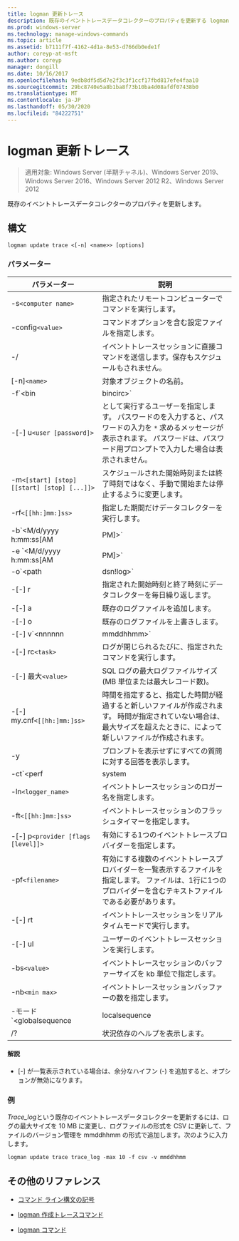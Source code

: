 ```yaml
---
title: logman 更新トレース
description: 既存のイベントトレースデータコレクターのプロパティを更新する logman update トレースコマンドのリファレンストピックです。
ms.prod: windows-server
ms.technology: manage-windows-commands
ms.topic: article
ms.assetid: b7111f7f-4162-4d1a-8e53-d766db0ede1f
author: coreyp-at-msft
ms.author: coreyp
manager: dongill
ms.date: 10/16/2017
ms.openlocfilehash: 9edb8df5d5d7e2f3c3f1ccf17fbd817efe4faa10
ms.sourcegitcommit: 29bc8740e5a8b1ba8f73b10ba4d08afdf07438b0
ms.translationtype: MT
ms.contentlocale: ja-JP
ms.lasthandoff: 05/30/2020
ms.locfileid: "84222751"
---
```

# <a name="logman-update-trace"></a>logman 更新トレース

> 適用対象: Windows Server (半期チャネル)、Windows Server 2019、Windows Server 2016、Windows Server 2012 R2、Windows Server 2012

既存のイベントトレースデータコレクターのプロパティを更新します。

## <a name="syntax"></a>構文

```
logman update trace <[-n] <name>> [options]
```

### <a name="parameters"></a>パラメーター

| パラメーター | 説明 |
| --------- | ----------- |
| -s`<computer name>` | 指定されたリモートコンピューターでコマンドを実行します。 |
| -config`<value>` | コマンドオプションを含む設定ファイルを指定します。 |
| -/ | イベントトレースセッションに直接コマンドを送信します。保存もスケジュールもされません。 |
| [-n]`<name>` | 対象オブジェクトの名前。 |
| -f`<bin|bincirc>` | データコレクターのログの形式を指定します。 |
| -[-] u`<user [password]>` | として実行するユーザーを指定します。 パスワードのを入力すると、パスワードの入力を `*` 求めるメッセージが表示されます。 パスワードは、パスワード用プロンプトで入力した場合は表示されません。 |
| -m`<[start] [stop] [[start] [stop] [...]]>` | スケジュールされた開始時刻または終了時刻ではなく、手動で開始または停止するように変更します。 |
| -rf`<[[hh:]mm:]ss>` | 指定した期間だけデータコレクターを実行します。 |
| -b`<M/d/yyyy h:mm:ss[AM|PM]>` | 指定された時間にデータの収集を開始します。 |
| -e `<M/d/yyyy h:mm:ss[AM|PM]>` | 指定された時間にデータ収集を終了します。 |
| -o`<path|dsn!log>` | SQL データベースの出力ログファイルまたは DSN およびログセット名を指定します。 |
| -[-] r | 指定された開始時刻と終了時刻にデータコレクターを毎日繰り返します。 |
| -[-] a | 既存のログファイルを追加します。 |
| -[-] o | 既存のログファイルを上書きします。 |
| -[-] v`<nnnnnn|mmddhhmm>` | ファイルのバージョン管理情報をログファイル名の末尾にアタッチします。 |
| -[-] rc`<task>` | ログが閉じられるたびに、指定されたコマンドを実行します。 |
| -[-] 最大`<value>` | SQL ログの最大ログファイルサイズ (MB 単位または最大レコード数)。 |
| -[-] my.cnf`<[[hh:]mm:]ss>` | 時間を指定すると、指定した時間が経過すると新しいファイルが作成されます。 時間が指定されていない場合は、最大サイズを超えたときに、によって新しいファイルが作成されます。 |
| -y | プロンプトを表示せずにすべての質問に対する回答を表示します。 |
| -ct`<perf|system|cycle>` | イベントトレースセッションのクロックの種類を指定します。 |
| -ln`<logger_name>` | イベントトレースセッションのロガー名を指定します。 |
| -ft`<[[hh:]mm:]ss>` | イベントトレースセッションのフラッシュタイマーを指定します。 |
| -[-] p`<provider [flags [level]]>` | 有効にする1つのイベントトレースプロバイダーを指定します。 |
| -pf`<filename>` | 有効にする複数のイベントトレースプロバイダーを一覧表示するファイルを指定します。 ファイルは、1行に1つのプロバイダーを含むテキストファイルである必要があります。 |
| -[-] rt | イベントトレースセッションをリアルタイムモードで実行します。 |
| -[-] ul | ユーザーのイベントトレースセッションを実行します。 |
| -bs`<value>` | イベントトレースセッションのバッファーサイズを kb 単位で指定します。 |
| -nb`<min max>` | イベントトレースセッションバッファーの数を指定します。 |
| -モード`<globalsequence|localsequence|pagedmemory>` | イベントトレースセッションロガーモードを次のように指定します。<ul><li>**Globalsequence** -イベントトレーサーは、イベントを受信したトレースセッションに関係なく、受信したすべてのイベントにシーケンス番号を追加します。</li><li>**Localsequence** -イベントトレーサーが特定のトレースセッションで受信したイベントのシーケンス番号を追加することを指定します。 このオプションを使用すると、すべてのセッションで重複するシーケンス番号が存在する可能性がありますが、各トレースセッション内で一意になります。</li><li>**Pagedmemory** -イベントトレーサーが、既定の非ページメモリプールではなく、ページングされたメモリを内部バッファー割り当てに使用することを指定します。</li></ul> |
| /? | 状況依存のヘルプを表示します。 |

#### <a name="remarks"></a>解説

- [-] が一覧表示されている場合は、余分なハイフン (-) を追加すると、オプションが無効になります。

### <a name="examples"></a>例

*Trace_log*という既存のイベントトレースデータコレクターを更新するには、ログの最大サイズを 10 MB に変更し、ログファイルの形式を CSV に更新して、ファイルのバージョン管理を mmddhhmm の形式で追加します。次のように入力します。

```
logman update trace trace_log -max 10 -f csv -v mmddhhmm
```

## <a name="additional-references"></a>その他のリファレンス

- [コマンド ライン構文の記号](command-line-syntax-key.md)

- [logman 作成トレースコマンド](logman-create-trace.md)

- [logman コマンド](logman.md)
